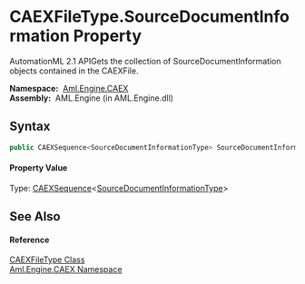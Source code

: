 CAEXFileType.SourceDocumentInformation Property
===============================================
AutomationML 2.1 APIGets the collection of SourceDocumentInformation objects contained in the CAEXFile.

  **Namespace:**  [Aml.Engine.CAEX][1]  
  **Assembly:**  AML.Engine (in AML.Engine.dll)

Syntax
------

```csharp
public CAEXSequence<SourceDocumentInformationType> SourceDocumentInformation { get; }
```

#### Property Value
Type: [CAEXSequence][2]&lt;[SourceDocumentInformationType][3]>

See Also
--------

#### Reference
[CAEXFileType Class][4]  
[Aml.Engine.CAEX Namespace][1]  

[1]: ../README.md
[2]: ../CAEXSequence_1/README.md
[3]: ../SourceDocumentInformationType/README.md
[4]: README.md
[5]: https://www.automationml.org
[6]: ../../icons/logoShade.png